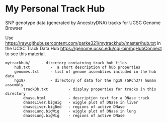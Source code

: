 # My Personal Track Hub
SNP genotype data (generated by AncestryDNA) tracks for UCSC Genome Browser

Use https://raw.githubusercontent.com/parke321/mytrackhub/master/hub.txt in the UCSC Track Data Hub https://genome.ucsc.edu/cgi-bin/hgHubConnect to see this material.

	mytrackhub/ 	- directory containing track hub files
		hub.txt 		-  a short description of hub properties
		genomes.txt 	- list of genome assemblies included in the hub data
		hg19/ 			- directory of data for the hg19 (GRCh37) human assembly
			trackDb.txt 		- display properties for tracks in this directory
			dnase.html 			- description text for a DNase track 
			dnaseLiver.bigWig 	- wiggle plot of DNase in liver
			dnaseLiver.bigBed 	- regions of active DNase
			dnaseLung.bigWig 	- wiggle plot of DNase in lung
			dnaseLung.bigWig 	- regions of active DNase
